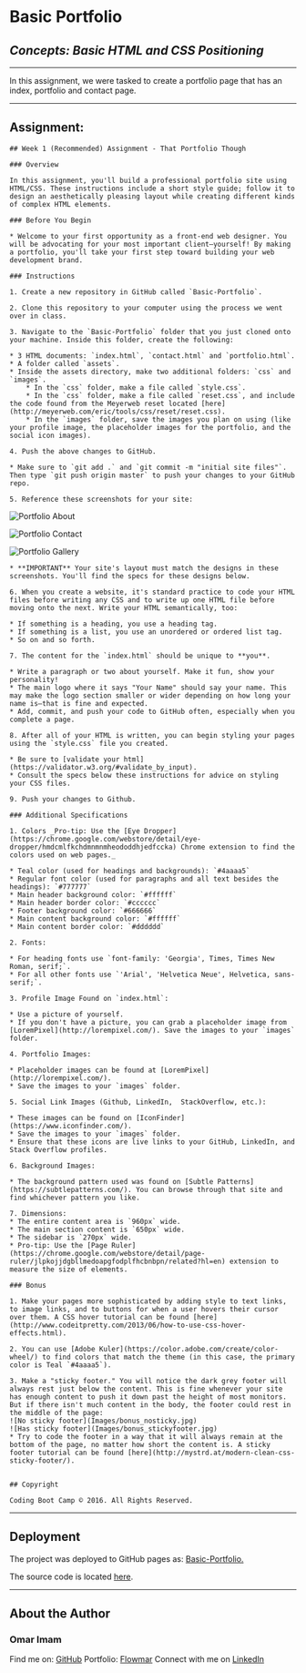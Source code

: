 # **Basic Portfolio**

## *Concepts: Basic HTML and CSS Positioning*

---

In this assignment, we were tasked to create a portfolio page that has an index, portfolio and contact page.

---

## Assignment:


    ## Week 1 (Recommended) Assignment - That Portfolio Though

    ### Overview

    In this assignment, you'll build a professional portfolio site using HTML/CSS. These instructions include a short style guide; follow it to design an aesthetically pleasing layout while creating different kinds of complex HTML elements.

    ### Before You Begin

    * Welcome to your first opportunity as a front-end web designer. You will be advocating for your most important client—yourself! By making a portfolio, you'll take your first step toward building your web development brand.

    ### Instructions

    1. Create a new repository in GitHub called `Basic-Portfolio`.

    2. Clone this repository to your computer using the process we went over in class.

    3. Navigate to the `Basic-Portfolio` folder that you just cloned onto your machine. Inside this folder, create the following:

    * 3 HTML documents: `index.html`, `contact.html` and `portfolio.html`.
    * A folder called `assets`.
    * Inside the assets directory, make two additional folders: `css` and `images`.
        * In the `css` folder, make a file called `style.css`.
        * In the `css` folder, make a file called `reset.css`, and include the code found from the Meyerweb reset located [here](http://meyerweb.com/eric/tools/css/reset/reset.css).
        * In the `images` folder, save the images you plan on using (like your profile image, the placeholder images for the portfolio, and the social icon images).

    4. Push the above changes to GitHub.

    * Make sure to `git add .` and `git commit -m "initial site files"`. Then type `git push origin master` to push your changes to your GitHub repo.

    5. Reference these screenshots for your site:

![Portfolio About](Images/Portfolio_About.png)

![Portfolio Contact](Images/Portfolio_Contact.png)

![Portfolio Gallery](Images/Portfolio_Gallery.png)

    * **IMPORTANT** Your site's layout must match the designs in these screenshots. You'll find the specs for these designs below.

    6. When you create a website, it's standard practice to code your HTML files before writing any CSS and to write up one HTML file before moving onto the next. Write your HTML semantically, too:

    * If something is a heading, you use a heading tag.
    * If something is a list, you use an unordered or ordered list tag.
    * So on and so forth.

    7. The content for the `index.html` should be unique to **you**.

    * Write a paragraph or two about yourself. Make it fun, show your personality!
    * The main logo where it says "Your Name" should say your name. This may make the logo section smaller or wider depending on how long your name is—that is fine and expected.
    * Add, commit, and push your code to GitHub often, especially when you complete a page.

    8. After all of your HTML is written, you can begin styling your pages using the `style.css` file you created.

    * Be sure to [validate your html](https://validator.w3.org/#validate_by_input).
    * Consult the specs below these instructions for advice on styling your CSS files.

    9. Push your changes to Github.

    ### Additional Specifications

    1. Colors _Pro-tip: Use the [Eye Dropper](https://chrome.google.com/webstore/detail/eye-dropper/hmdcmlfkchdmnmnmheododdhjedfccka) Chrome extension to find the colors used on web pages._

    * Teal color (used for headings and backgrounds): `#4aaaa5`
    * Regular font color (used for paragraphs and all text besides the headings): `#777777`
    * Main header background color: `#ffffff`
    * Main header border color: `#cccccc`
    * Footer background color: `#666666`
    * Main content background color: `#ffffff`
    * Main content border color: `#dddddd`

    2. Fonts:

    * For heading fonts use `font-family: 'Georgia', Times, Times New Roman, serif;`.
    * For all other fonts use `'Arial', 'Helvetica Neue', Helvetica, sans-serif;`.

    3. Profile Image Found on `index.html`:

    * Use a picture of yourself.
    * If you don't have a picture, you can grab a placeholder image from [LoremPixel](http://lorempixel.com/). Save the images to your `images` folder.

    4. Portfolio Images:

    * Placeholder images can be found at [LoremPixel](http://lorempixel.com/).
    * Save the images to your `images` folder.

    5. Social Link Images (Github, LinkedIn,  StackOverflow, etc.):

    * These images can be found on [IconFinder](https://www.iconfinder.com/).
    * Save the images to your `images` folder.
    * Ensure that these icons are live links to your GitHub, LinkedIn, and Stack Overflow profiles.

    6. Background Images:

    * The background pattern used was found on [Subtle Patterns](https://subtlepatterns.com/). You can browse through that site and find whichever pattern you like.

    7. Dimensions:
    * The entire content area is `960px` wide.
    * The main section content is `650px` wide.
    * The sidebar is `270px` wide.
    * Pro-tip: Use the [Page Ruler](https://chrome.google.com/webstore/detail/page-ruler/jlpkojjdgbllmedoapgfodplfhcbnbpn/related?hl=en) extension to measure the size of elements.

    ### Bonus

    1. Make your pages more sophisticated by adding style to text links, to image links, and to buttons for when a user hovers their cursor over them. A CSS hover tutorial can be found [here](http://www.codeitpretty.com/2013/06/how-to-use-css-hover-effects.html).

    2. You can use [Adobe Kuler](https://color.adobe.com/create/color-wheel/) to find colors that match the theme (in this case, the primary color is Teal `#4aaaa5`).

    3. Make a "sticky footer." You will notice the dark grey footer will always rest just below the content. This is fine whenever your site has enough content to push it down past the height of most monitors. But if there isn't much content in the body, the footer could rest in the middle of the page:
    ![No sticky footer](Images/bonus_nosticky.jpg)
    ![Has sticky footer](Images/bonus_stickyfooter.jpg)
    * Try to code the footer in a way that it will always remain at the bottom of the page, no matter how short the content is. A sticky footer tutorial can be found [here](http://mystrd.at/modern-clean-css-sticky-footer/).


    ## Copyright

    Coding Boot Camp © 2016. All Rights Reserved.


---

## Deployment

The project was deployed to GitHub pages as:
[Basic-Portfolio.](https://flowmar.github.io/Basic-Portfolio)

The source code is located [here](https://github.com/flowmar/Basic-Portfolio).

---

## About the Author

### Omar Imam

Find me on: [GitHub](https://github.com/flowmar/)
Portfolio: [Flowmar](https://flowmar.gwiddle.co.uk/)
Connect with me on [LinkedIn](https://linkedin.com/in/flowmar)